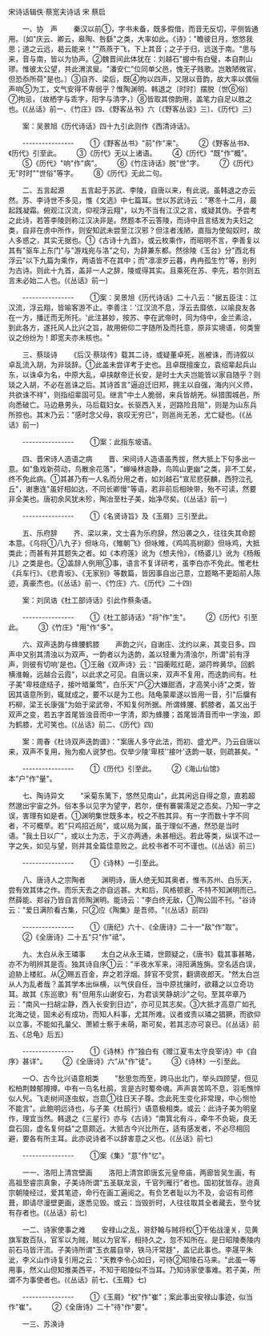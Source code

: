 <!-- { "loadSidebar": true } -->
宋诗话辑佚·蔡宽夫诗话 宋 蔡启


　　一、协　声 
　　秦汉以前①，字书未备，既多假借，而音无反切，平侧皆通用。〔如"庆云、卿云，皋陶、咎繇"之类，大率如此。《诗》："瞻彼日月，悠悠我思；道之云远，曷云能来！""燕燕于飞，下上其音；之子于归，远送于南。"思与来，音与南，皆以为协声。②魏晋间此体犹在：刘越石"握中有白璧，本自荆山璆。惟彼太公望，共此渭滨叟。"潘安仁"位同单父邑，愧无子贱歌。岂敢陋微官，但恐忝所荷"是也。〕③自齐、梁后，既④拘以四声，又限以音韵，故大率以偶俪声响⑤为工，文气安得不卑弱乎？惟陶渊明、韩退之〔时时〕摆脱〔世⑥俗〕⑦拘忌，〔故栖字与乖字，阳字与清字，〕⑧皆取其傍韵用，盖笔力自足以胜之也。(《丛话》前一、《竹庄》四、《野客丛书》六〔《野客丛谈》三〕、《历代》三) 

　　案：吴景旭《历代诗话》四十九引此则作《西清诗话》。 

　　---------------- 
　　①《野客丛书》"前"作"来"。 
　　②《野客丛书》、《历代》引至此。 
　　③《历代》无以上诸语。 
　　④《历代》"既"作"概"。 
　　⑤《历代》"响"作"病"。 
　　⑥《竹庄诗话》脱"世"字。 
　　⑦《历代》无"时时""世俗"等字。 
　　⑧《历代》无此二句。 

　　二、五言起源 
　　五言起于苏武、李陵，自唐以来，有此说。虽韩退之亦云然。苏、李诗世不多见，惟《文选》中七篇耳。世以苏武诗云："寒冬十二月，晨起践凝霜。俯观江汉流，仰视浮云翔"，以为不当有江汉之言，或疑其伪。予尝考之此诗，若答李陵则称江汉决非是。然题本不云答陵，而诗中且言结发为夫妇之类，自非在虏中所作，则安知武未尝至江汉邪？但注者浅陋，直指为使匈奴时，故人多惑之，其实无据也。①《古诗十九首》，或云枚乘作，而昭明不言，李善复以其有"驱车上东门"与"游戏宛与洛"之句，为辞兼东都。然徐陵《玉台》分"西北有浮云"以下九篇为乘作，两语皆不在其中；而"凛凛岁云暮，冉冉孤生竹"等，别列为古诗。则此十九首，盖非一人之辞，陵或得其实。且乘死在苏、李先，若尔则五言未必始二人也。(《丛话》前一) 

　　---------------- 
　　①案：吴景旭《历代诗话》二十八云："据五臣注：江汉流，浮云翔，皆喻客游不止。李善注：'江汉流不息，浮云去靡依，以喻良友各在一方，播迁而无所托。'此注甚妙，按苏、李在武帝时，同为侍中，金兰素洽，到此各方，遂托风人比兴之旨，故用俯仰二字随所及而托意，原非实境语，何类訾议之纷纷为！即宽夫亦未核也。" 

　　三、蔡琰诗 
　　《后汉·蔡琰传》载其二诗，或疑董卓死，邕被诛，而诗叙以卓乱流入胡，为非琰辞。①此盖未尝详考于史也。且卓既擅废立，袁绍辈起兵山东，以诛卓为名，中原大乱，卓挟献帝迁长安，是时士大夫岂能皆以家自随乎？则琰之入胡，不必在邕诛之后。其诗首言"逼迫迁旧邦，拥主以自强，海内兴义师，共欲诛不祥"，则指绍辈固可见。继言"中土人脆弱，来兵皆胡羌。纵猎围城邑，所向悉破亡。马边悬男头，马后载妇女。长驱西入关，迥路险且阻"，则是为山东兵所掠也。其末乃云："感时念父母，哀叹无穷已"，则邕尚无恙，尤亡疑也。(《丛话》前一) 

　　---------------- 
　　①案：此指东坡语。 

　　四、晋宋诗人造语之病 
　　晋、宋间诗人造语虽秀拔，然大抵上下句多出一意。如"鱼戏新荷动，鸟散余花落"，"蝉噪林逾静，鸟鸣山更幽"之类，非不工矣，终不免此病。①其甚乃有一人名而分用之者，如刘越石"宣尼悲获麟，西狩泣孔丘"，谢惠连"虽好相如达，不同长卿慢"等语，若非前后相映带，殆不可读，然要非全美也。唐初余风犹未殄，陶冶至杜子美，始净尽矣。(《丛话》前一) 

　　---------------- 
　　①《名贤诗旨》及《玉屑》三引至此。 

　　五、乐府辞 
　　齐、梁以来，文士喜为乐府辞，然沿袭之久，往往失其命题本意。《乌将①八九子》但咏乌，《雉朝飞》但咏雉，《鸡鸣高树巅》但咏鸡，大抵类此；而甚有并其题失之者。如《本府莲》讹为《想夫怜》，《杨婆儿》讹为《杨叛儿》之类是也。②盖辞人例用③事，语言不复详研考，虽李白亦不免此。惟老杜《兵车行》、《悲青坂》、《无家别》等数篇，皆因事自出己意，立题略不更蹈前人陈迹，真豪杰也。(《丛话》前一、《竹庄》六、《历代》二十四) 

　　案：刘凤诰《杜工部诗话》引此作蔡条语。 

　　---------------- 
　　①《杜工部诗话》"将"作"生"。 
　　②《历代》引至此。 
　　③《竹庄》"用"作"多"。 

　　六、双声迭韵与蜂腰鹤膝 
　　声韵之兴，自谢庄、沈约以来，其变日多。四声中又别其清浊以为双声，一韵者以为迭韵，盖以轻重为清浊尔，所谓"前有浮声，则彼有切响'是也。①王融《双声诗》云："园蘅眩红葩，湖荇晔黄华。回鹤横淮翰，远越合云霞"，以此求之可见。自唐以来，双声不复用，而迭韵间有。杜子美"卑枝底结子，接叶暗巢莺"，白乐天"户②大嫌甜酒，才高笑小诗"之类，皆因其语意所到，辄就成之，要不以是为工也。陆龟蒙辈遂以皆用一音，引"后牖有朽柳，梁王长康强"为始于梁武帝，不知复何所据。所谓蜂腰、鹤膝者，盖又出于双声之变，若五字首尾皆浊音而中一字清，即为蜂腰；首尾皆清音而中一字浊，即为鹤膝，尤可笑也。(《丛话》前二、《历代》四) 

　　案：周春《杜诗双声迭韵谱》："案唐人多守此法，而初、盛尤严。乃云自唐以来，双声不复用，殆为痴人说梦也。仅举少陵'卑枝''接叶'迭韵一联，则疏甚矣。" 

　　---------------- 
　　①《历代》引至此。 
　　②《海山仙馆》本"户"作"量"。 

　　七、陶诗异文 
　　"采菊东篱下，悠然见南山"，此其闲远自得之意，直若超然邈出宇宙之外。俗本多以见字为望字，若尔，便有褰裳濡足之态矣。乃知一字之误，害理有如是者。①渊明集世既多本，校之不胜其异。有一字而数十字不同者，不可概举。若"只鸡招近局"，或以局为属，虽于理似不通，然恐是当时语。"我土日以广"，或以土为志，于义亦两通，未甚相远。若此等类，纵误不过一字之失，如见与望，则并其全篇佳意败之。此校书者不可不谨也。(《丛话》前三) 

　　---------------- 
　　①《诗林》一引至此。 

　　八、唐诗人之宗陶者 
　　渊明诗，唐人绝无知其奥者，惟韦苏州、白乐天，尝有效其体之作。而乐天去之亦自远甚。大和后，风格顿衰，不特不知渊明而已。然薛能、郑谷乃皆自言师陶渊明。能诗云："李白终无敌，①陶公固不刊。"谷诗云："爱日满阶看古集，只②应《陶集》是吾师。"(《丛话》前四) 

　　---------------- 
　　①《唐纪》六十、《全唐诗》二十一"敌"作"取"。 
　　②《全唐诗》二十五"只"作"祗"。 

　　九、太白从永王璘事 
　　太白之从永王璘，世颇疑之，《唐书》载其事甚略，亦不为明辨其是否。独其诗自序①云："半夜水军来，浔阳满旌旃。空名适白误，迫胁上楼舡。从②赐五百金，弃之若浮烟。辞官不受赏，翻谪夜郎天。"然太白岂从人为乱者哉？盖其学本出纵横，以气侠自任，当中原扰攘时，欲藉之以立奇功耳。故其《东巡歌》有"但用东山谢安石，为君谈笑静胡沙"之句。至其卒章乃云："南风一扫胡尘静，西入长安到日边"，亦可见其志矣。③大抵才高意广如孔北海之徒，固未必有成功，而知人料事，尤其所难。议者或责以璘之猖獗，而欲仰以立事，不能如孔巢父、萧颍士察于未萌，斯可矣，若其志亦可哀已。(《丛话》前五、《总龟》后五) 

　　---------------- 
　　①《诗林》作"独白有《赠江夏韦太守良宰诗》中《自序》甚详"。 
　　②《全唐诗》六"从"作"徒"。 
　　③《诗林》一引至此。 

　　一○、古今比兴语意相类 
　　"愁思忽而至，跨马出北门，举头四顾望，但见松柏荆棘郁撙撙。中有一鸟名杜鹃，言是古时蜀帝魂。声声哀苦鸣不息，羽毛憔悴似人髠。飞走树间逐虫蚁，岂意①往日天子尊。念此死生变化非常理，中心恻怆不能言"。此鲍明远诗也，与子美《杜鹃行》语意极相类。或云：此诗子美为明皇作，理宜当然。韩退之《三星行》亦与《古诗》"南箕北有斗，牵牛不负轭，良无盘石固，虚名复何益"之意颇近。大抵古今兴比所在，适有感发者，不必尽相回避，要各有所主耳。此亦说诗者不以辞害意之义也。(《丛话》前七) 

　　---------------- 
　　①案《集》"意"作"忆"。 

　　一一、洛阳上清宫壁画 
　　洛阳上清宫即唐玄元皇帝庙，两廊皆吴生画，有高祖至睿宗真象，子美诗所谓"五圣联龙衮，千官列雁行"者也。国初犹皆存。迨真宗朝陵经过，爱其笔迹，命行在画工遍阅之。有负艺者耻以为不及，会诏有司修葺，即请尽漫壁更画，遂悉见毁。或云：当毁折时，人往往取其全者藏去，至今犹有存者也。(《丛话》前七) 

　　一二、诗家使事之难 
　　安禄山之乱，哥舒翰与贼将权①干佑战潼关，见黄旗军数百队，官军以为贼，贼以为官军，相持久之，忽不知所在。是日昭陵奏陵内前石马皆汗流。子美诗所谓"玉衣晨自举，铁马汗常趍"，盖记此事也。李晟平朱泚，李义山作诗复引用之云："天教李令心如日，可待②昭陵石马来。"此虽一等用事，然义山但知推美西平，不知于昭陵似不当耳。乃知诗家使事难。若子美，所谓不为事使者也。(《丛话》前七、《玉屑》七) 

　　---------------- 
　　①《玉屑》"权"作"崔"；案此事出安禄山事迹，似当作"崔"。 
　　②《全唐诗》二十"待"作"要"。 

　　一三、苏涣诗 
